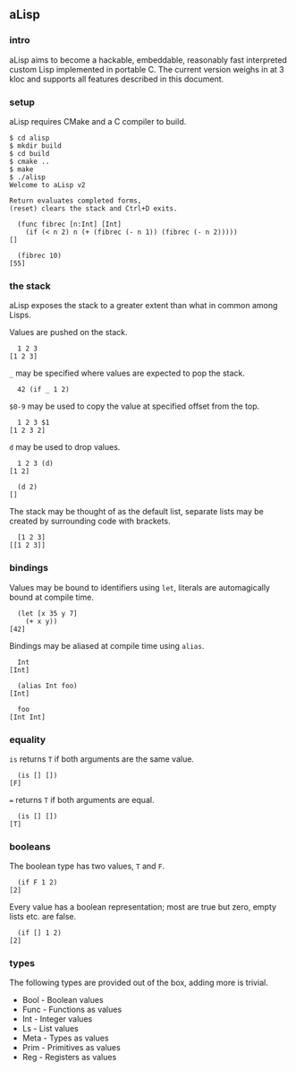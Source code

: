 ## aLisp

### intro
aLisp aims to become a hackable, embeddable, reasonably fast interpreted custom Lisp implemented in portable C. The current version weighs in at 3 kloc and supports all features described in this document.

### setup
aLisp requires CMake and a C compiler to build.

```
$ cd alisp
$ mkdir build
$ cd build
$ cmake ..
$ make
$ ./alisp
Welcome to aLisp v2

Return evaluates completed forms,
(reset) clears the stack and Ctrl+D exits.

  (func fibrec [n:Int] [Int]
    (if (< n 2) n (+ (fibrec (- n 1)) (fibrec (- n 2)))))
[]

  (fibrec 10)
[55]
```

### the stack
aLisp exposes the stack to a greater extent than what in common among Lisps.

Values are pushed on the stack.

```
  1 2 3
[1 2 3]
```

`_` may be specified where values are expected to pop the stack.

```
  42 (if _ 1 2)
```

`$0-9` may be used to copy the value at specified offset from the top.

```
  1 2 3 $1
[1 2 3 2]
```

`d` may be used to drop values.

```
  1 2 3 (d)
[1 2]

  (d 2)
[]
```

The stack may be thought of as the default list, separate lists may be created by surrounding code with brackets.

```
  [1 2 3]
[[1 2 3]]
```

### bindings
Values may be bound to identifiers using `let`, literals are automagically bound at compile time.

```
  (let [x 35 y 7]
    (+ x y))
[42]
```

Bindings may be aliased at compile time using `alias`.

```
  Int
[Int]

  (alias Int foo)
[Int]

  foo
[Int Int]
```

### equality
`is` returns `T` if both arguments are the same value.

```
  (is [] [])
[F]
```

`=` returns `T` if both arguments are equal.

```
  (is [] [])
[T]
```

### booleans
The boolean type has two values, `T` and `F`.

```
  (if F 1 2)
[2]
```

Every value has a boolean representation; most are true but zero, empty lists etc. are false.

```
  (if [] 1 2)
[2]
```

### types
The following types are provided out of the box, adding more is trivial.

- Bool - Boolean values
- Func - Functions as values
- Int - Integer values
- Ls - List values
- Meta - Types as values
- Prim - Primitives as values
- Reg - Registers as values